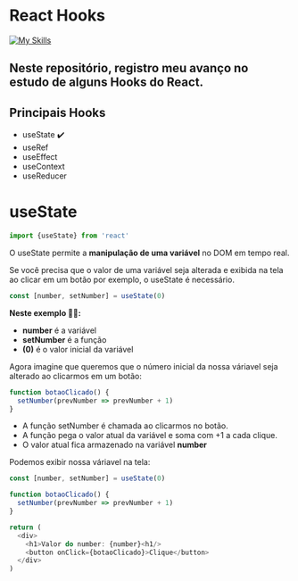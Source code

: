 # React Hooks
[![My Skills](https://skillicons.dev/icons?i=js,react)](https://skillicons.dev)

## Neste repositório, registro meu avanço no estudo de alguns Hooks do React.

## Principais Hooks
<div>
  <ul>
    <li>useState ✔️</li>
    <li>useRef</li>
    <li>useEffect</li>
    <li>useContext</li>
    <li>useReducer</li>
  </ul>
</div>

# useState

```js
import {useState} from 'react'
```
<p>O useState permite a <strong>manipulação de uma variável</strong> no DOM em tempo real.</p> 
<p>Se você precisa que o valor de uma variável seja alterada e exibida na tela ao clicar em um botão por exemplo, o useState é necessário.</p>

```js
const [number, setNumber] = useState(0)
```
<strong>Neste exemplo ☝🏽:</strong>
<ul>
  <li><strong>number</strong> é a variável</li>
  <li><strong>setNumber</strong> é a função</li>
  <li><strong>(0)</strong> é o valor inicial da variável</li>
</ul>
<p>Agora imagine que queremos que o número inicial da nossa váriavel seja alterado ao clicarmos em um botão:</p>

```js
function botaoClicado() {
  setNumber(prevNumber => prevNumber + 1)
}
```
<div>
  <ul>
    <li>A função setNumber é chamada ao clicarmos no botão.</li>
    <li>A função pega o valor atual da variável e soma com +1 a cada clique.</li>
    <li>O valor atual fica armazenado na variável <strong>number</strong> </li>
  </ul>
</div>
<p>Podemos exibir nossa váriavel na tela:</p>

```js
const [number, setNumber] = useState(0)

function botaoClicado() {
  setNumber(prevNumber => prevNumber + 1)
}

return (
  <div>
    <h1>Valor do number: {number}<h1/>
    <button onClick={botaoClicado}>Clique</button>
  </div>
)
```

